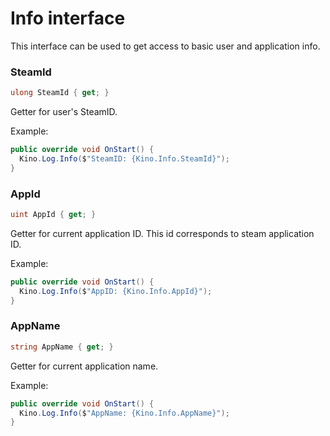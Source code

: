 ﻿# Info interface

This interface can be used to get access to basic user and application info.

### SteamId

```c#
ulong SteamId { get; }
```

Getter for user's SteamID.

Example:

```c#
public override void OnStart() {
  Kino.Log.Info($"SteamID: {Kino.Info.SteamId}");
}

```

### AppId

```c#
uint AppId { get; }
```

Getter for current application ID. This id corresponds to steam application ID.

Example:

```c#
public override void OnStart() {
  Kino.Log.Info($"AppID: {Kino.Info.AppId}");
}

```

### AppName

```c#
string AppName { get; }
```

Getter for current application name.

Example:

```c#
public override void OnStart() {
  Kino.Log.Info($"AppName: {Kino.Info.AppName}");
}

```